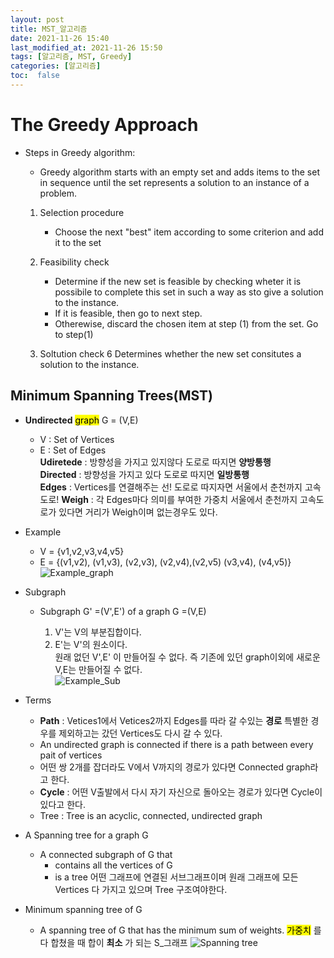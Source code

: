 ```yaml
---
layout: post
title: MST_알고리즘
date: 2021-11-26 15:40
last_modified_at: 2021-11-26 15:50
tags: [알고리즘, MST, Greedy]
categories: [알고리즘]
toc:  false
---
```

# The Greedy Approach

+ Steps in Greedy algorithm:
    - Greedy algorithm starts with an empty set and adds items to the set in sequence until the set represents a solution to an instance of a problem.  


    1. Selection procedure
        + Choose the next "best" item according to some criterion and add it to the set  


    2. Feasibility check
        + Determine if the new set is feasible by checking wheter it is possibile to complete this set in such a way as sto give a solution to the instance.
        + If it is feasible, then go to next step.
        + Otherewise, discard the chosen item at step (1) from the set. Go to step(1)  


    3. Soltution check
        6 Determines whether the new set consitutes a solution to the instance.

## Minimum Spanning Trees(MST)
+ __Undirected__ <mark>graph</mark> G = (V,E)
    + V : Set of Vertices
    + E : Set of Edges  
**Udiretede** : 방향성을 가지고 있지않다 도로로 따지면 **양방통행**  
**Directed** : 방향성을 가지고 있다 도로로 따지면 **일방통행**    
**Edges** : Vertices를 연결해주는 선!  도로로 따지자면 서울에서 춘천까지 고속도로!
**Weigh** : 각 Edges마다 의미를 부여한 가중치 서울에서 춘천까지 고속도로가 있다면 거리가 Weigh이며 없는경우도 있다.
+ Example
    + V = {v1,v2,v3,v4,v5}
    + E = {(v1,v2), (v1,v3), (v2,v3), (v2,v4),(v2,v5) (v3,v4),  (v4,v5)}
![Example_graph](https://encrypted-tbn0.gstatic.com/images?q=tbn:ANd9GcShBdYwV08PCjkwoF0yX20HSPcY19zv-pNwEg&usqp=CAU)

+ Subgraph
    + Subgraph G' =(V',E') of a graph G =(V,E)

        1. V'는 V의 부분집합이다.  
        2. E'는 V'의 원소이다.  
        원래 없던 V',E' 이 만들어질 수 없다. 즉 기존에 있던 graph이외에 새로운 V,E는 만들어질 수 없다.  
        ![Example_Sub]()

+ Terms
    + **Path** : Vetices1에서 Vetices2까지 Edges를 따라 갈 수있는 **경로** 특별한 경우를 제외하고는 갔던 Vertices도 다시 갈 수 있다.  
    + An undirected graph is connected if there is a path between every pait of vertices  
    + 어떤 쌍 2개를 잡더라도 V에서 V까지의 경로가 있다면 Connected graph라고 한다.  
    + **Cycle** : 어떤 V출발에서 다시 자기 자신으로 돌아오는 경로가 있다면 Cycle이 있다고 한다.  
    + Tree : Tree is an acyclic, connected, undirected graph

+ A Spanning tree for a graph G
    + A connected subgraph of G that
        + contains all the vertices of G
        + is a tree 
어떤 그래프에 연결된 서브그래프이며 원래 그래프에 모든 Vertices 다 가지고 있으며 Tree 구조여야한다.

+ Minimum spanning tree of G
    + A spanning tree of G that has the minimum sum of weights.
<mark>가중치</mark> 를 다 합쳤을 때 합이 **최소** 가 되는 S_그래프
![Spanning tree]()